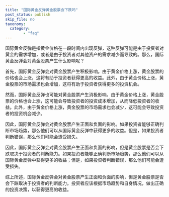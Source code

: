 ```yaml
---
title: "国际黄金反弹黄金股票会下跌吗"
post_status: publish
skip_file: no
taxonomy:
  category:
        - "faq"
---
```


国际黄金反弹是指黄金价格在一段时间内出现反弹，这种反弹可能是由于投资者对黄金的需求增加，或者是由于投资者对其他资产的需求减少而导致的。那么，国际黄金反弹会对黄金股票产生什么影响呢？

首先，国际黄金反弹会对黄金股票产生积极影响。由于黄金价格上涨，黄金股票的价格也会上涨，这将有助于投资者获得更高的收益。此外，由于黄金价格上涨，黄金股票的市场需求也会增加，这将有助于投资者获得更多的投资机会。

然而，国际黄金反弹也可能对黄金股票产生消极影响。由于黄金价格上涨，黄金股票的价格也会上涨，这可能会导致投资者的投资成本增加，从而降低投资者的收益。此外，由于黄金价格上涨，黄金股票的市场需求也会减少，这可能会导致投资者的投资机会减少。

因此，国际黄金反弹会对黄金股票产生正面和负面的影响。如果投资者能够正确判断市场趋势，那么他们可以从国际黄金反弹中获得更多的收益。但是，如果投资者判断错误，那么他们可能会遭受损失。

因此，国际黄金反弹会对黄金股票产生正面和负面的影响，但是黄金股票是否会下跌取决于投资者的判断能力。如果投资者能够正确判断市场趋势，那么他们可以从国际黄金反弹中获得更多的收益；但是，如果投资者判断错误，那么他们可能会遭受损失。

综上所述，国际黄金反弹会对黄金股票产生正面和负面的影响，但是黄金股票是否会下跌取决于投资者的判断能力。投资者应该根据市场趋势和自身情况，做出正确的投资决策，以获得更高的收益。
